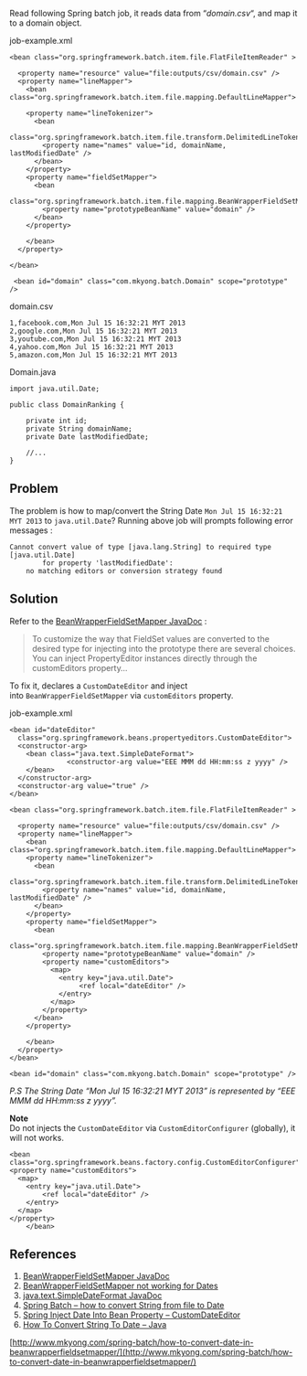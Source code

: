 Read following Spring batch job, it reads data from “_domain.csv_“, and map it to a domain object.

job-example.xml

    <bean class="org.springframework.batch.item.file.FlatFileItemReader" >

      <property name="resource" value="file:outputs/csv/domain.csv" />
      <property name="lineMapper">
        <bean class="org.springframework.batch.item.file.mapping.DefaultLineMapper">

    	<property name="lineTokenizer">
    	  <bean
    		class="org.springframework.batch.item.file.transform.DelimitedLineTokenizer">
    		<property name="names" value="id, domainName, lastModifiedDate" />
    	  </bean>
    	</property>
    	<property name="fieldSetMapper">
    	  <bean
    		class="org.springframework.batch.item.file.mapping.BeanWrapperFieldSetMapper">
    		<property name="prototypeBeanName" value="domain" />
    	  </bean>
    	</property>

        </bean>
      </property>

    </bean>

     <bean id="domain" class="com.mkyong.batch.Domain" scope="prototype" />

domain.csv

    1,facebook.com,Mon Jul 15 16:32:21 MYT 2013
    2,google.com,Mon Jul 15 16:32:21 MYT 2013
    3,youtube.com,Mon Jul 15 16:32:21 MYT 2013
    4,yahoo.com,Mon Jul 15 16:32:21 MYT 2013
    5,amazon.com,Mon Jul 15 16:32:21 MYT 2013

Domain.java

    import java.util.Date;

    public class DomainRanking {

    	private int id;
    	private String domainName;
    	private Date lastModifiedDate;

    	//...
    }

## Problem

The problem is how to map/convert the String Date `Mon Jul 15 16:32:21 MYT 2013` to `java.util.Date`? Running above job will prompts following error messages :

    Cannot convert value of type [java.lang.String] to required type [java.util.Date]
            for property 'lastModifiedDate':
    	no matching editors or conversion strategy found

## Solution

Refer to the [BeanWrapperFieldSetMapper JavaDoc](http://static.springsource.org/spring-batch/apidocs/org/springframework/batch/item/file/mapping/BeanWrapperFieldSetMapper.html) :

> To customize the way that FieldSet values are converted to the desired type for injecting into the prototype there are several choices. You can inject PropertyEditor instances directly through the customEditors property…

To fix it, declares a `CustomDateEditor` and inject into `BeanWrapperFieldSetMapper` via `customEditors` property.

job-example.xml

    <bean id="dateEditor"
      class="org.springframework.beans.propertyeditors.CustomDateEditor">
      <constructor-arg>
    	<bean class="java.text.SimpleDateFormat">
                  <constructor-arg value="EEE MMM dd HH:mm:ss z yyyy" />
    	</bean>
      </constructor-arg>
      <constructor-arg value="true" />
    </bean>

    <bean class="org.springframework.batch.item.file.FlatFileItemReader" >

      <property name="resource" value="file:outputs/csv/domain.csv" />
      <property name="lineMapper">
        <bean class="org.springframework.batch.item.file.mapping.DefaultLineMapper">
    	<property name="lineTokenizer">
    	  <bean
    		class="org.springframework.batch.item.file.transform.DelimitedLineTokenizer">
    		<property name="names" value="id, domainName, lastModifiedDate" />
    	  </bean>
    	</property>
    	<property name="fieldSetMapper">
    	  <bean
    		class="org.springframework.batch.item.file.mapping.BeanWrapperFieldSetMapper">
    		<property name="prototypeBeanName" value="domain" />
    		<property name="customEditors">
    		  <map>
    			<entry key="java.util.Date">
    			     <ref local="dateEditor" />
    			</entry>
    		  </map>
    		</property>
    	  </bean>
    	</property>

        </bean>
      </property>
    </bean>

    <bean id="domain" class="com.mkyong.batch.Domain" scope="prototype" />

_P.S The String Date “Mon Jul 15 16:32:21 MYT 2013” is represented by “EEE MMM dd HH:mm:ss z yyyy”._

**Note**  
Do not injects the `CustomDateEditor` via `CustomEditorConfigurer` (globally), it will not works.

    <bean class="org.springframework.beans.factory.config.CustomEditorConfigurer">
    <property name="customEditors">
      <map>
    	<entry key="java.util.Date">
    		<ref local="dateEditor" />
    	</entry>
      </map>
    </property>
        </bean>

## References

1.  [BeanWrapperFieldSetMapper JavaDoc](http://static.springsource.org/spring-batch/apidocs/org/springframework/batch/item/file/mapping/BeanWrapperFieldSetMapper.html)
2.  [BeanWrapperFieldSetMapper not working for Dates](http://forum.springsource.org/showthread.php?68551-BeanWrapperFieldSetMapper-not-working-for-Dates)
3.  [java.text.SimpleDateFormat JavaDoc](http://docs.oracle.com/javase/7/docs/api/java/text/SimpleDateFormat.html)
4.  [Spring Batch – how to convert String from file to Date](http://stackoverflow.com/questions/9059481/spring-batch-how-to-convert-string-from-file-to-date)
5.  [Spring Inject Date Into Bean Property – CustomDateEditor](http://www.mkyong.com/spring/spring-how-to-pass-a-date-into-bean-property-customdateeditor/)
6.  [How To Convert String To Date – Java](http://www.mkyong.com/java/how-to-convert-string-to-date-java/)

[http://www.mkyong.com/spring-batch/how-to-convert-date-in-beanwrapperfieldsetmapper/](http://www.mkyong.com/spring-batch/how-to-convert-date-in-beanwrapperfieldsetmapper/)
